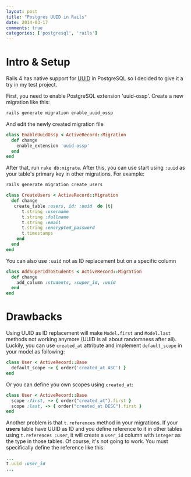 ```yaml
---
layout: post
title: "Postgres UUID in Rails"
date: 2014-03-17
comments: true
categories: ['postgresql', 'rails']
---
```


# Intro & Setup
Rails 4 has native support for [UUID](http://en.wikipedia.org/wiki/Universally_unique_identifier) in PostgreSQL so I decided to give it a try in my test project.

First, you need to enable PostgreSQL extension 'uuid-ossp'. Create a new migration like this:

```ruby
rails generate migration enable_uuid_ossp
```

And edit the newly created migration file

```ruby
class EnableUuidOssp < ActiveRecord::Migration
  def change
    enable_extension 'uuid-ossp'
  end
end
```

After that, run ```rake db:migrate```. After this, you can use start using ```:uuid``` as your table's primary key in other migrations. For example:

```ruby
rails generate migration create_users
```

```ruby
class CreateUsers < ActiveRecord::Migration
  def change
   create_table :users, id: :uuid  do |t|
      t.string :username
      t.string :fullname
      t.string :email
      t.string :encrypted_password
      t.timestamps
    end
  end
end
```

You can also use ```:uuid``` not as ID replacement but on a specific column

```ruby
class AddSuperIdToStudents < ActiveRecord::Migration
  def change
    add_column :students, :super_id, :uuid
  end
end
```

# Drawbacks
Using UUID as ID replacement will make ```Model.first``` and ```Model.last``` methods not working anymore (UUID is all about randomness after all). Luckily, you can use ```created_at``` attribute and implement ```default_scope``` in your model as following:

```ruby
class User < ActiveRecord::Base
  default_scope -> { order('created_at ASC') }
end
```
Or you can define you own scopes using ```created_at```:

```ruby
class User < ActiveRecord::Base
  scope :first, -> { order("created_at").first }
  scope :last, -> { order("created_at DESC").first }
end
```

Another problem is that ```t.references``` method in your migrations. If your __users__ table have UUID as ID and you define reference to it in other tables using ```t.references :user```, it will create a ```user_id``` column with ```integer``` as the type in those tables. Of course, it's not going to work. You must specifically define the reference like this:

```ruby
...
t.uuid :user_id
...
```
